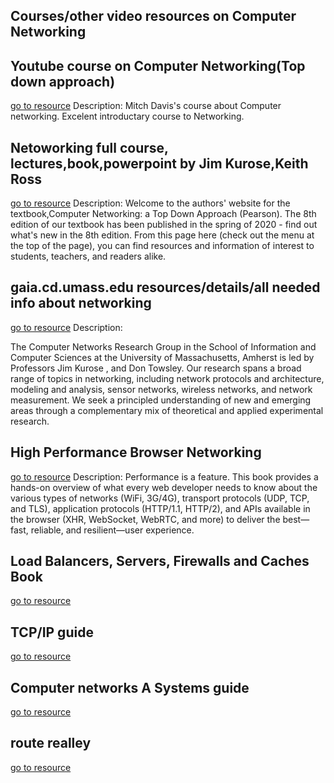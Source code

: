 ## Courses/other video resources on Computer Networking

## Youtube course on Computer Networking(Top down approach)
[go to resource](https://www.youtube.com/watch?v=csBg_ISJGnA&list=PLW1yb8L3S1njNqzXgaxUAgAxscBef1RfV&ab_channel=MitchDavis)
	Description: Mitch Davis's course about Computer networking. Excelent introductary course to Networking.

## Netoworking full course, lectures,book,powerpoint by Jim Kurose,Keith Ross
[go to resource](http://gaia.cs.umass.edu/kurose_ross/index.html)
	Description: Welcome to the authors' website for the textbook,Computer Networking: a Top Down Approach (Pearson). The 8th edition of our textbook has been published in the spring of 2020 - find out what's new in the 8th edition. From this page here (check out the menu at the top of the page), you can find resources and information of interest to students, teachers, and readers alike.

## gaia.cd.umass.edu resources/details/all needed info about networking
[go to resource](http://gaia.cs.umass.edu/)
	Description: 
 	 	
The Computer Networks Research Group in the School of Information and Computer Sciences at the University of Massachusetts, Amherst is led by Professors Jim Kurose , and Don Towsley. Our research spans a broad range of topics in networking, including network protocols and architecture, modeling and analysis, sensor networks, wireless networks, and network measurement. We seek a principled understanding of new and emerging areas through a complementary mix of theoretical and applied experimental research.

## High Performance Browser Networking
[go to resource](https://hpbn.co/)
	Description: Performance is a feature. This book provides a hands-on overview of what every web developer needs to know about the various types of networks (WiFi, 3G/4G), transport protocols (UDP, TCP, and TLS), application protocols (HTTP/1.1, HTTP/2), and APIs available in the browser (XHR, WebSocket, WebRTC, and more) to deliver the best—fast, reliable, and resilient—user experience.

## Load Balancers, Servers, Firewalls and Caches Book
[go to resource](https://www.amazon.com/Load-Balancing-Servers-Firewalls-Caches/dp/0471415502)

## TCP/IP guide
[go to resource](http://tcpipguide.com/free/index.htm)

## Computer networks A Systems guide
[go to resource](https://book.systemsapproach.org/index.html)

## route realley
[go to resource](https://www.routeralley.com/guides.html)

